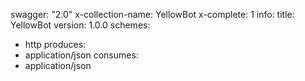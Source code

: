 swagger: "2.0"
x-collection-name: YellowBot
x-complete: 1
info:
  title: YellowBot
  version: 1.0.0
schemes:
- http
produces:
- application/json
consumes:
- application/json